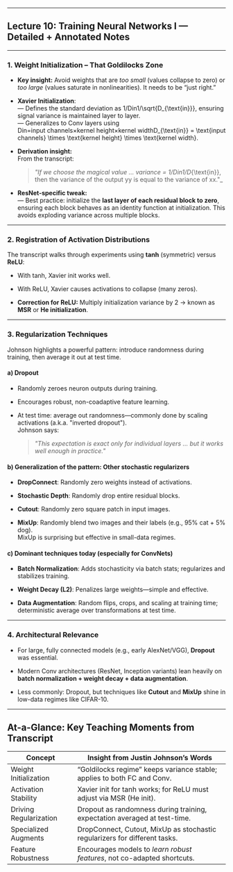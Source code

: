 
---

## Lecture 10: Training Neural Networks I — Detailed + Annotated Notes
---

### 1. **Weight Initialization – That Goldilocks Zone**

- **Key insight:** Avoid weights that are _too small_ (values collapse to zero) or _too large_ (values saturate in nonlinearities). It needs to be “just right.”
    
- **Xavier Initialization**:  
    — Defines the standard deviation as 1/Din1/\sqrt{D_{\text{in}}}, ensuring signal variance is maintained layer to layer.  
    — Generalizes to Conv layers using Din=input channels×kernel height×kernel widthD_{\text{in}} = \text{input channels} \times \text{kernel height} \times \text{kernel width}.
    
- **Derivation insight:**  
    From the transcript:
    
    > _"If we choose the magical value ... variance = 1/Din1/D_{\text{in}}, then the variance of the output yy is equal to the variance of xx."_
    
- **ResNet-specific tweak:**  
    — Best practice: initialize the **last layer of each residual block to zero**, ensuring each block behaves as an identity function at initialization. This avoids exploding variance across multiple blocks.
    

---

### 2. **Registration of Activation Distributions**

The transcript walks through experiments using **tanh** (symmetric) versus **ReLU**:

- With tanh, Xavier init works well.
    
- With ReLU, Xavier causes activations to collapse (many zeros).
    
- **Correction for ReLU:** Multiply initialization variance by 2 → known as **MSR** or **He initialization**.
    

---

### 3. **Regularization Techniques**

Johnson highlights a powerful pattern: introduce randomness during training, then average it out at test time.

#### a) **Dropout**

- Randomly zeroes neuron outputs during training.
    
- Encourages robust, non-coadaptive feature learning.
    
- At test time: average out randomness—commonly done by scaling activations (a.k.a. "inverted dropout").  
    Johnson says:
    
    > _"This expectation is exact only for individual layers ... but it works well enough in practice."_
    

#### b) **Generalization of the pattern: Other stochastic regularizers**

- **DropConnect**: Randomly zero weights instead of activations.
    
- **Stochastic Depth**: Randomly drop entire residual blocks.
    
- **Cutout**: Randomly zero square patch in input images.
    
- **MixUp**: Randomly blend two images and their labels (e.g., 95% cat + 5% dog).  
    MixUp is surprising but effective in small-data regimes.
    

#### c) **Dominant techniques today (especially for ConvNets)**

- **Batch Normalization**: Adds stochasticity via batch stats; regularizes and stabilizes training.
    
- **Weight Decay (L2)**: Penalizes large weights—simple and effective.
    
- **Data Augmentation**: Random flips, crops, and scaling at training time; deterministic average over transformations at test time.
    

---

### 4. **Architectural Relevance**

- For large, fully connected models (e.g., early AlexNet/VGG), **Dropout** was essential.
    
- Modern Conv architectures (ResNet, Inception variants) lean heavily on **batch normalization + weight decay + data augmentation**.
    
- Less commonly: Dropout, but techniques like **Cutout** and **MixUp** shine in low-data regimes like CIFAR-10.
    

---

## At-a-Glance: Key Teaching Moments from Transcript

|Concept|Insight from Justin Johnson’s Words|
|---|---|
|Weight Initialization|“Goldilocks regime” keeps variance stable; applies to both FC and Conv.|
|Activation Stability|Xavier init for tanh works; for ReLU must adjust via MSR (He init).|
|Driving Regularization|Dropout as randomness during training, expectation averaged at test-time.|
|Specialized Augments|DropConnect, Cutout, MixUp as stochastic regularizers for different tasks.|
|Feature Robustness|Encourages models to _learn robust features_, not co-adapted shortcuts.|

